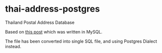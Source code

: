 # thai-address-postgres
Thailand Postal Address Database

Based on [this post](https://dooplearn.com/province-database/) which was written in MySQL.

The file has been converted into single SQL file, and using Postgres Dialect instead.
